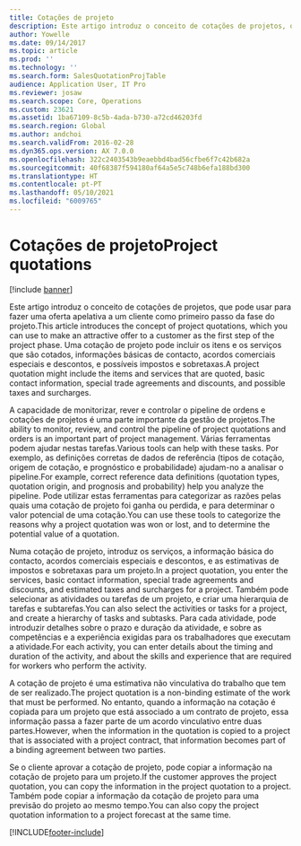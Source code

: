 ```yaml
---
title: Cotações de projeto
description: Este artigo introduz o conceito de cotações de projetos, que pode usar para fazer uma oferta apelativa a um cliente como primeiro passo da fase do projeto. Uma cotação de projeto pode incluir os itens e os serviços que são cotados, informações básicas de contacto, acordos comerciais especiais e descontos, e possíveis impostos e sobretaxas.
author: Yowelle
ms.date: 09/14/2017
ms.topic: article
ms.prod: ''
ms.technology: ''
ms.search.form: SalesQuotationProjTable
audience: Application User, IT Pro
ms.reviewer: josaw
ms.search.scope: Core, Operations
ms.custom: 23621
ms.assetid: 1ba67109-8c5b-4ada-b730-a72cd46203fd
ms.search.region: Global
ms.author: andchoi
ms.search.validFrom: 2016-02-28
ms.dyn365.ops.version: AX 7.0.0
ms.openlocfilehash: 322c2403543b9eaebbd4bad56cfbe6f7c42b682a
ms.sourcegitcommit: 40f68387f594180af64a5e5c748b6efa188bd300
ms.translationtype: HT
ms.contentlocale: pt-PT
ms.lasthandoff: 05/10/2021
ms.locfileid: "6009765"
---
```

# <a name="project-quotations"></a><span data-ttu-id="39d09-104">Cotações de projeto</span><span class="sxs-lookup"><span data-stu-id="39d09-104">Project quotations</span></span>

[!include [banner](../includes/banner.md)]

<span data-ttu-id="39d09-105">Este artigo introduz o conceito de cotações de projetos, que pode usar para fazer uma oferta apelativa a um cliente como primeiro passo da fase do projeto.</span><span class="sxs-lookup"><span data-stu-id="39d09-105">This article introduces the concept of project quotations, which you can use to make an attractive offer to a customer as the first step of the project phase.</span></span> <span data-ttu-id="39d09-106">Uma cotação de projeto pode incluir os itens e os serviços que são cotados, informações básicas de contacto, acordos comerciais especiais e descontos, e possíveis impostos e sobretaxas.</span><span class="sxs-lookup"><span data-stu-id="39d09-106">A project quotation might include the items and services that are quoted, basic contact information, special trade agreements and discounts, and possible taxes and surcharges.</span></span> 

<span data-ttu-id="39d09-107">A capacidade de monitorizar, rever e controlar o pipeline de ordens e cotações de projetos é uma parte importante da gestão de projetos.</span><span class="sxs-lookup"><span data-stu-id="39d09-107">The ability to monitor, review, and control the pipeline of project quotations and orders is an important part of project management.</span></span> <span data-ttu-id="39d09-108">Várias ferramentas podem ajudar nestas tarefas.</span><span class="sxs-lookup"><span data-stu-id="39d09-108">Various tools can help with these tasks.</span></span> <span data-ttu-id="39d09-109">Por exemplo, as definições corretas de dados de referência (tipos de cotação, origem de cotação, e prognóstico e probabilidade) ajudam-no a analisar o pipeline.</span><span class="sxs-lookup"><span data-stu-id="39d09-109">For example, correct reference data definitions (quotation types, quotation origin, and prognosis and probability) help you analyze the pipeline.</span></span> <span data-ttu-id="39d09-110">Pode utilizar estas ferramentas para categorizar as razões pelas quais uma cotação de projeto foi ganha ou perdida, e para determinar o valor potencial de uma cotação.</span><span class="sxs-lookup"><span data-stu-id="39d09-110">You can use these tools to categorize the reasons why a project quotation was won or lost, and to determine the potential value of a quotation.</span></span> 

<span data-ttu-id="39d09-111">Numa cotação de projeto, introduz os serviços, a informação básica do contacto, acordos comerciais especiais e descontos, e as estimativas de impostos e sobretaxas para um projeto.</span><span class="sxs-lookup"><span data-stu-id="39d09-111">In a project quotation, you enter the services, basic contact information, special trade agreements and discounts, and estimated taxes and surcharges for a project.</span></span> <span data-ttu-id="39d09-112">Também pode selecionar as atividades ou tarefas de um projeto, e criar uma hierarquia de tarefas e subtarefas.</span><span class="sxs-lookup"><span data-stu-id="39d09-112">You can also select the activities or tasks for a project, and create a hierarchy of tasks and subtasks.</span></span> <span data-ttu-id="39d09-113">Para cada atividade, pode introduzir detalhes sobre o prazo e duração da atividade, e sobre as competências e a experiência exigidas para os trabalhadores que executam a atividade.</span><span class="sxs-lookup"><span data-stu-id="39d09-113">For each activity, you can enter details about the timing and duration of the activity, and about the skills and experience that are required for workers who perform the activity.</span></span> 

<span data-ttu-id="39d09-114">A cotação de projeto é uma estimativa não vinculativa do trabalho que tem de ser realizado.</span><span class="sxs-lookup"><span data-stu-id="39d09-114">The project quotation is a non-binding estimate of the work that must be performed.</span></span> <span data-ttu-id="39d09-115">No entanto, quando a informação na cotação é copiada para um projeto que está associado a um contrato de projeto, essa informação passa a fazer parte de um acordo vinculativo entre duas partes.</span><span class="sxs-lookup"><span data-stu-id="39d09-115">However, when the information in the quotation is copied to a project that is associated with a project contract, that information becomes part of a binding agreement between two parties.</span></span> 

<span data-ttu-id="39d09-116">Se o cliente aprovar a cotação de projeto, pode copiar a informação na cotação de projeto para um projeto.</span><span class="sxs-lookup"><span data-stu-id="39d09-116">If the customer approves the project quotation, you can copy the information in the project quotation to a project.</span></span> <span data-ttu-id="39d09-117">Também pode copiar a informação da cotação de projeto para uma previsão do projeto ao mesmo tempo.</span><span class="sxs-lookup"><span data-stu-id="39d09-117">You can also copy the project quotation information to a project forecast at the same time.</span></span>





[!INCLUDE[footer-include](../includes/footer-banner.md)]